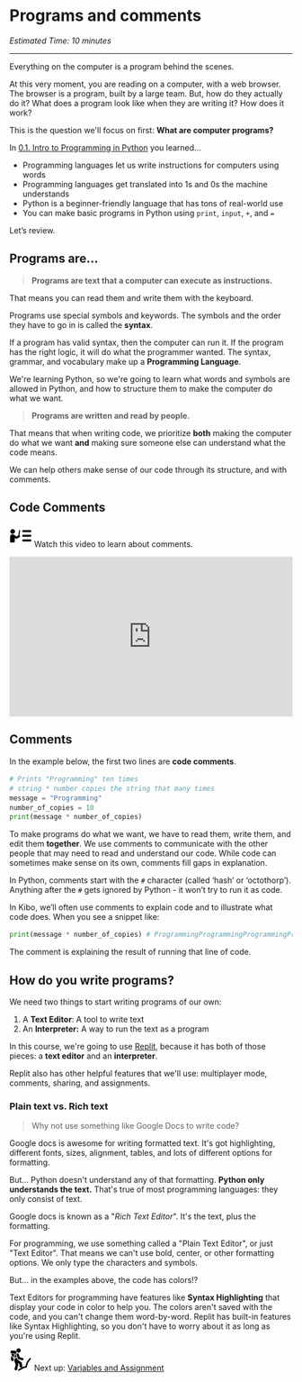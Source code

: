 # Programs and comments

*Estimated Time: 10 minutes*

---

Everything on the computer is a program behind the scenes. 

At this very moment, you are reading on a computer, with a web browser. The browser is a program, built by a large team. But, how do they actually do it? What does a program look like when they are writing it? How does it work?

This is the question we'll focus on first: **What are computer programs?**

In [0.1. Intro to Programming in Python](https://www.notion.so/0-1-Intro-to-Programming-in-Python-57ca227bd494447da6dce34796a46a2e) you learned...

- Programming languages let us write instructions for computers using words
- Programming languages get translated into 1s and 0s the machine understands
- Python is a beginner-friendly language that has tons of real-world use
- You can make basic programs in Python using `print`, `input`, `+`, and `=`

Let’s review.

## Programs are...

> **Programs are text that a computer can execute as instructions.**
> 

That means you can read them and write them with the keyboard.

Programs use special symbols and keywords. The symbols and the order they have to go in is called the **syntax**. 

If a program has valid syntax, then the computer can run it. If the program has the right logic, it will do what the programmer wanted. The syntax, grammar, and vocabulary make up a **Programming Language**. 

We're learning Python, so we're going to learn what words and symbols are allowed in Python, and how to structure them to make the computer do what we want.

> **Programs are written and read by people.**
> 

That means that when writing code, we prioritize **both** making the computer do what we want **and** making sure someone else can understand what the code means.

We can help others make sense of our code through its structure, and with comments.

## Code Comments

<aside>


<img src="../instruction.png" alt="../instruction.png" width="40px" /> Watch this video to learn about comments.

</aside>

<div style="position: relative; padding-bottom: 56.25%; height: 0;"><iframe src="https://www.youtube.com/embed/7AihnEjsglc" title="YouTube video player" frameborder="0" allow="accelerometer; autoplay; clipboard-write; encrypted-media; gyroscope; picture-in-picture" allowfullscreen style="position: absolute; top: 0; left: 0; width: 100%; height: 100%;"></iframe></div>

## Comments

In the example below, the first two lines are **code comments**. 

```python
# Prints "Programming" ten times
# string * number copies the string that many times
message = "Programming"
number_of_copies = 10
print(message * number_of_copies)
```

To make programs do what we want, we have to read them, write them, and edit them **together**. We use comments to communicate with the other people that may need to read and understand our code. While code can sometimes make sense on its own, comments fill gaps in explanation.

In Python, comments start with the `#` character (called ‘hash’ or ‘octothorp’). Anything after the `#` gets ignored by Python - it won’t try to run it as code.

In Kibo, we’ll often use comments to explain code and to illustrate what code does. When you see a snippet like:

```python
print(message * number_of_copies) # ProgrammingProgrammingProgrammingProgrammingProgrammingProgrammingProgrammingProgrammingProgramming
```

The comment is explaining the result of running that line of code.

## How do you write programs?

We need two things to start writing programs of our own:

1. A **Text Editor**: A tool to write text
2. An **Interpreter:** A way to run the text as a program

In this course, we're going to use [Replit](https://replit.com/), because it has both of those pieces: a **text editor** and an **interpreter**.

Replit also has other helpful features that we'll use: multiplayer mode, comments, sharing, and assignments.

### Plain text vs. Rich text

> Why not use something like Google Docs to write code?
> 

Google docs is awesome for writing formatted text. It's got highlighting, different fonts, sizes, alignment, tables, and lots of different options for formatting.

But... Python doesn't understand any of that formatting. **Python only understands the text.** That's true of most programming languages: they only consist of text.

Google docs is known as a "*Rich Text Editor*". It's the text, plus the formatting.

For programming, we use something called a "Plain Text Editor", or just "Text Editor". That means we can't use bold, center, or other formatting options. We only type the characters and symbols.

But... in the examples above, the code has colors!?

Text Editors for programming have features like **Syntax Highlighting** that display your code in color to help you. The colors aren't saved with the code, and you can't change them word-by-word. Replit has built-in features like Syntax Highlighting, so you don't have to worry about it as long as you're using Replit.

<aside>


<img src="../man-in-hike.png" alt="../man-in-hike.png" width="40px" /> Next up: [Variables and Assignment](/future-proof-with-python-feb-2022/working-with-data/variables-and-assignment.md)

</aside>